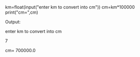 km=float(input("enter km to convert into cm"))
cm=km*100000
print("cm=",cm)

Output:

enter km to convert into cm

7 

cm= 700000.0


